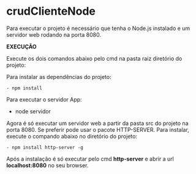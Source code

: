 # crudClienteNode

Para executar o projeto é necessário que tenha o Node.js instalado e um servidor web rodando na porta 8080.

**EXECUÇÃO**

Execute os dois comandos abaixo pelo cmd na pasta raiz diretório do projeto:

Para instalar as dependências do projeto:

	- npm install

Para executar o servidor App:
	
  - node servidor


Agora é só executar um servidor web a partir da pasta src do projeto na porta 8080.
Se preferir pode usar o pacote HTTP-SERVER. 
Para instalar, execute o compando abaixo no diretório do projeto: 

	- npm install http-server -g
	
Após a instalação é só executar pelo cmd  **http-server** e abrir a url **localhost:8080** no seu browser.
